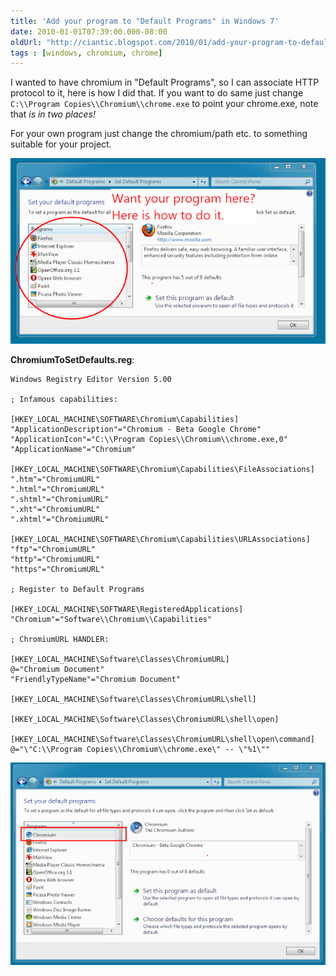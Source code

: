 ```yaml
---
title: 'Add your program to "Default Programs" in Windows 7'
date: 2010-01-01T07:39:00.000-08:00
oldUrl: "http://ciantic.blogspot.com/2010/01/add-your-program-to-default-programs-in.html"
tags : [windows, chromium, chrome]
---
```


I wanted to have chromium in "Default Programs", so I can associate HTTP protocol to it, here is how I did that. If you want to do same just change `C:\\Program Copies\\Chromium\\chrome.exe` to point your chrome.exe, note that _is in two places!_  
  
For your own program just change the chromium/path etc. to something suitable for your project.  

![](./add-your-program-to-default-programs-in-windows7-01.png)

**ChromiumToSetDefaults.reg**:  
```
Windows Registry Editor Version 5.00  
  
; Infamous capabilities:  
  
[HKEY_LOCAL_MACHINE\SOFTWARE\Chromium\Capabilities]  
"ApplicationDescription"="Chromium - Beta Google Chrome"  
"ApplicationIcon"="C:\\Program Copies\\Chromium\\chrome.exe,0"  
"ApplicationName"="Chromium"  
  
[HKEY_LOCAL_MACHINE\SOFTWARE\Chromium\Capabilities\FileAssociations]  
".htm"="ChromiumURL"  
".html"="ChromiumURL"  
".shtml"="ChromiumURL"  
".xht"="ChromiumURL"  
".xhtml"="ChromiumURL"  
  
[HKEY_LOCAL_MACHINE\SOFTWARE\Chromium\Capabilities\URLAssociations]  
"ftp"="ChromiumURL"  
"http"="ChromiumURL"  
"https"="ChromiumURL"  
  
; Register to Default Programs  
  
[HKEY_LOCAL_MACHINE\SOFTWARE\RegisteredApplications]  
"Chromium"="Software\\Chromium\\Capabilities"  
  
; ChromiumURL HANDLER:  
  
[HKEY_LOCAL_MACHINE\Software\Classes\ChromiumURL]  
@="Chromium Document"  
"FriendlyTypeName"="Chromium Document"  
  
[HKEY_LOCAL_MACHINE\Software\Classes\ChromiumURL\shell]  
  
[HKEY_LOCAL_MACHINE\Software\Classes\ChromiumURL\shell\open]  
  
[HKEY_LOCAL_MACHINE\Software\Classes\ChromiumURL\shell\open\command]  
@="\"C:\\Program Copies\\Chromium\\chrome.exe\" -- \"%1\""
```

![](./add-your-program-to-default-programs-in-windows7-02.png)